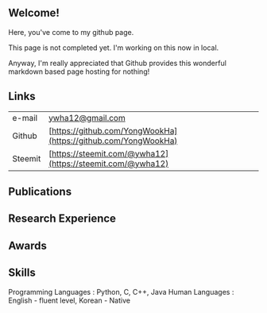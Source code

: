 ## Welcome!

Here, you've come to my github page.

This page is not completed yet. I'm working on this now in local.

Anyway, I'm really appreciated that Github provides this wonderful markdown based page hosting for nothing!

## Links
| | |
|-|-|
| e-mail | ywha12@gmail.com | 
| Github | [https://github.com/YongWookHa](https://github.com/YongWookHa) | 
| Steemit | [https://steemit.com/@ywha12](https://steemit.com/@ywha12) | 

## Publications

## Research Experience

## Awards

## Skills

Programming Languages : Python, C, C++, Java
Human Languages : English - fluent level, Korean - Native